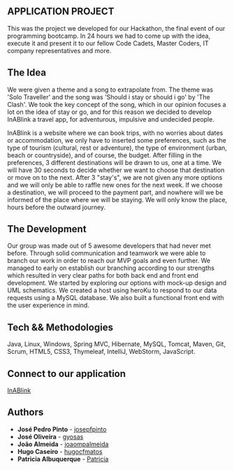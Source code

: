 ## APPLICATION PROJECT

This was the project we developed for our Hackathon, the final event of our programming bootcamp. In 24 hours we had to come up with the idea, execute it and present it to our fellow Code Cadets, Master Coders, IT company representatives and more.

## The Idea

We were given a theme and a song to extrapolate from. The theme was 'Solo Traveller' and the song was 'Should i stay or should i go' by 'The Clash'. We took the key concept of the song, which in our opinion focuses a lot on the idea of stay or go, and for this reason we decided to develop InABlink a travel app, for adventurous, impulsive and undecided people. 

InABlink is a website where we can book trips, with no worries about dates or accommodation, we only have to inserted some preferences, such as the type of tourism (cultural, rest or adventure), the type of environment (urban, beach or countryside), and of course, the budget. After filling in the preferences, 3 different destinations will be drawn to us, one at a time. We will have 30 seconds to decide whether we want to choose that destination or move on to the next. After 3 "stay's", we are not given any more options and we will only be able to raffle new ones for the next week. If we choose a destination, we will proceed to the payment part, and nowhere will we be informed of the place where we will be staying. We will only know the place, hours before the outward journey.

## The Development

Our group was made out of 5 awesome developers that had never met before. Through solid communication and teamwork we were able to branch our work in order to reach our MVP goals and even further. We managed to early on establish our branching according to our strengths which resulted in very clear paths for both back end and front end development. We started by exploring our options with mock-up design and UML schematics. We created a host using heroKu to respond to our data requests using a MySQL database. We also built a functional front end with the user experience in mind.

## Tech && Methodologies

Java, Linux, Windows, Spring MVC, Hibernate, MySQL, Tomcat, Maven, Git, Scrum, HTML5, CSS3, Thymeleaf, IntelliJ, WebStorm, JavaScript.

## Connect to our application

[InABlink](https://inablink.herokuapp.com/)

## Authors

* **José Pedro Pinto** - [josepfpinto](https://github.com/josepfpinto)
* **José Oliveira** - [gyosas](https://github.com/gyosas)
* **João Almeida** - [joaompalmeida](https://github.com/joaompalmeida)
* **Hugo Caseiro** - [hugocfmatos](https://github.com/hugocfmatos)
* **Patricia Albuquerque** - [Patricia]()

